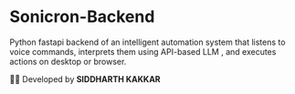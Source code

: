 # Sonicron-Backend
Python fastapi backend of an intelligent automation system that listens to voice commands, interprets them using API-based LLM , and executes actions on desktop or browser.

👨‍💻 Developed by **SIDDHARTH KAKKAR**

